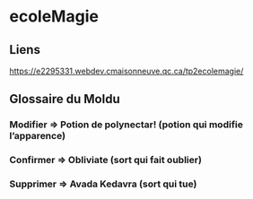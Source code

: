 # ecoleMagie

## Liens
https://e2295331.webdev.cmaisonneuve.qc.ca/tp2ecolemagie/

## Glossaire du Moldu
### Modifier => Potion de polynectar! (potion qui modifie l’apparence)
### Confirmer => Obliviate (sort qui fait oublier)
### Supprimer => Avada Kedavra (sort qui tue)
